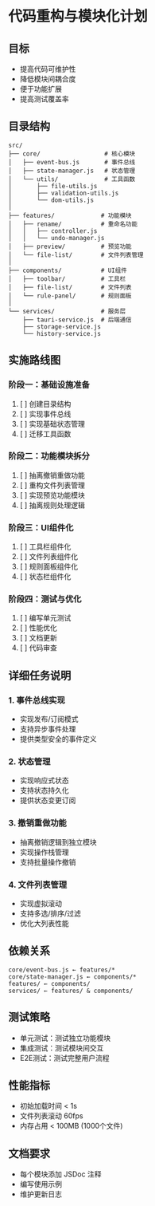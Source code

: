 # 代码重构与模块化计划

## 目标
- 提高代码可维护性
- 降低模块间耦合度
- 便于功能扩展
- 提高测试覆盖率

## 目录结构
```
src/
├── core/                  # 核心模块
│   ├── event-bus.js       # 事件总线
│   ├── state-manager.js   # 状态管理
│   └── utils/             # 工具函数
│       ├── file-utils.js
│       ├── validation-utils.js
│       └── dom-utils.js
│
├── features/             # 功能模块
│   ├── rename/           # 重命名功能
│   │   ├── controller.js
│   │   └── undo-manager.js
│   ├── preview/          # 预览功能
│   └── file-list/        # 文件列表管理
│
├── components/           # UI组件
│   ├── toolbar/          # 工具栏
│   ├── file-list/        # 文件列表
│   └── rule-panel/       # 规则面板
│
└── services/             # 服务层
    ├── tauri-service.js  # 后端通信
    ├── storage-service.js
    └── history-service.js
```

## 实施路线图

### 阶段一：基础设施准备
1. [ ] 创建目录结构
2. [ ] 实现事件总线
3. [ ] 实现基础状态管理
4. [ ] 迁移工具函数

### 阶段二：功能模块拆分
1. [ ] 抽离撤销重做功能
2. [ ] 重构文件列表管理
3. [ ] 实现预览功能模块
4. [ ] 抽离规则处理逻辑

### 阶段三：UI组件化
1. [ ] 工具栏组件化
2. [ ] 文件列表组件化
3. [ ] 规则面板组件化
4. [ ] 状态栏组件化

### 阶段四：测试与优化
1. [ ] 编写单元测试
2. [ ] 性能优化
3. [ ] 文档更新
4. [ ] 代码审查

## 详细任务说明

### 1. 事件总线实现
- 实现发布/订阅模式
- 支持异步事件处理
- 提供类型安全的事件定义

### 2. 状态管理
- 实现响应式状态
- 支持状态持久化
- 提供状态变更订阅

### 3. 撤销重做功能
- 抽离撤销逻辑到独立模块
- 实现操作栈管理
- 支持批量操作撤销

### 4. 文件列表管理
- 实现虚拟滚动
- 支持多选/排序/过滤
- 优化大列表性能

## 依赖关系
```
core/event-bus.js ← features/*
core/state-manager.js ← components/*
features/ ← components/
services/ ← features/ & components/
```

## 测试策略
- 单元测试：测试独立功能模块
- 集成测试：测试模块间交互
- E2E测试：测试完整用户流程

## 性能指标
- 初始加载时间 < 1s
- 文件列表滚动 60fps
- 内存占用 < 100MB (1000个文件)

## 文档要求
- 每个模块添加 JSDoc 注释
- 编写使用示例
- 维护更新日志
